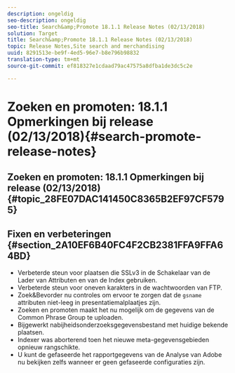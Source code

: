 ```yaml
---
description: ongeldig
seo-description: ongeldig
seo-title: Search&amp;Promote 18.1.1 Release Notes (02/13/2018)
solution: Target
title: Search&amp;Promote 18.1.1 Release Notes (02/13/2018)
topic: Release Notes,Site search and merchandising
uuid: 8291513e-be9f-4ed5-96e7-b8e796b98832
translation-type: tm+mt
source-git-commit: ef818327e1cdaad79ac47575a8dfba1de3dc5c2e

---
```



# Zoeken en promoten: 18.1.1 Opmerkingen bij release (02/13/2018){#search-promote-release-notes}

## Zoeken en promoten: 18.1.1 Opmerkingen bij release (02/13/2018) {#topic_28FE07DAC141450C8365B2EF97CF5795}

## Fixen en verbeteringen {#section_2A10EF6B40FC4F2CB2381FFA9FFA64BD}

* Verbeterde steun voor plaatsen die SSLv3 in de Schakelaar van de Lader van Attributen en van de Index gebruiken.
* Verbeterde steun voor oneven karakters in de wachtwoorden van FTP.
* Zoek&amp;Bevorder nu controles om ervoor te zorgen dat de `gsname` attributen niet-leeg in presentatiemalplaatjes zijn.
* Zoeken en promoten maakt het nu mogelijk om de gegevens van de Common Phrase Group te uploaden.
* Bijgewerkt nabijheidsonderzoeksgegevensbestand met huidige bekende plaatsen.
* Indexer was aborterend toen het nieuwe meta-gegevensgebieden opnieuw rangschikte.
* U kunt de gefaseerde het rapportgegevens van de Analyse van Adobe nu bekijken zelfs wanneer er geen gefaseerde configuraties zijn.

